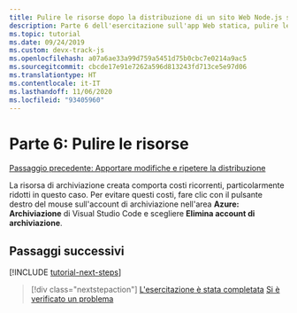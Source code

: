 ```yaml
---
title: Pulire le risorse dopo la distribuzione di un sito Web Node.js statico in Azure
description: Parte 6 dell'esercitazione sull'app Web statica, pulire le risorse.
ms.topic: tutorial
ms.date: 09/24/2019
ms.custom: devx-track-js
ms.openlocfilehash: a07a6ae33a99d759a5451d75b0cbc7e0214a9ac5
ms.sourcegitcommit: cbcde17e91e7262a596d813243fd713ce5e97d06
ms.translationtype: HT
ms.contentlocale: it-IT
ms.lasthandoff: 11/06/2020
ms.locfileid: "93405960"
---
```

# <a name="part-6-clean-up-resources"></a>Parte 6: Pulire le risorse

[Passaggio precedente: Apportare modifiche e ripetere la distribuzione](tutorial-vscode-static-website-node-05.md)

La risorsa di archiviazione creata comporta costi ricorrenti, particolarmente ridotti in questo caso. Per evitare questi costi, fare clic con il pulsante destro del mouse sull'account di archiviazione nell'area **Azure: Archiviazione** di Visual Studio Code e scegliere **Elimina account di archiviazione**.

## <a name="next-steps"></a>Passaggi successivi

[!INCLUDE [tutorial-next-steps](includes/tutorial-next-steps.md)]

> [!div class="nextstepaction"]
> [L'esercitazione è stata completata](./how-to/create-static-site.md) [Si è verificato un problema](https://www.research.net/r/PWZWZ52?tutorial=node-deployment-staticwebsite&step=clean-up-resources)